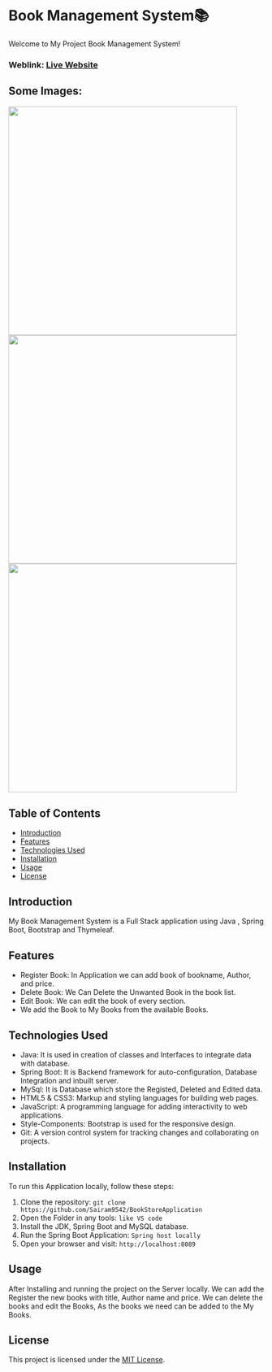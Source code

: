 # Book Management System📚
Welcome to My Project Book Management System!

### Weblink: [Live Website]()
## Some Images:
<img width="450px;" src="https://asset.cloudinary.com/dz1zt2xfc/37b265d7538f2c6cb28bddf53485dc2a"/>
<img width="450px;" src="https://asset.cloudinary.com/dz1zt2xfc/3571121ceb44f65bfff53a8203d56bcf"/>
<img width="450px;" src="https://asset.cloudinary.com/dz1zt2xfc/49c9681a63a41edb6a9b52d5f417d2fc"/>

## Table of Contents
- [Introduction](#introduction)
- [Features](#features)
- [Technologies Used](#technologies-used)
- [Installation](#installation)
- [Usage](#usage)
- [License](#license)

## Introduction
My Book Management System is a Full Stack application using Java , Spring Boot, Bootstrap and Thymeleaf.

## Features
- Register Book: In Application we can add book of bookname, Author, and price.
- Delete Book: We Can Delete the Unwanted Book in the book list.
- Edit Book: We can edit the book of every section.
- We add the Book to My Books from the available Books.


## Technologies Used
- Java: It is used in creation of classes and Interfaces to integrate data with database.
- Spring Boot: It is Backend framework for auto-configuration, Database Integration and inbuilt server.
- MySql: It is Database which store the Registed, Deleted and Edited data.
- HTML5 & CSS3: Markup and styling languages for building web pages.
- JavaScript: A programming language for adding interactivity to web applications.
- Style-Components: Bootstrap is used for the responsive design.
- Git: A version control system for tracking changes and collaborating on projects.

## Installation
To run this Application locally, follow these steps:

1. Clone the repository: `git clone https://github.com/Sairam9542/BookStoreApplication`
2. Open the Folder in any tools: `like VS code`
3. Install the JDK, Spring Boot and MySQL database.
4. Run the Spring Boot Application: `Spring host locally`
5. Open your browser and visit: `http://localhost:8089`

## Usage
After Installing and running the project on the Server locally. We can add the Register the new books with title, Author name and price. We can delete the books and edit the Books, As the books we need can be added to the My Books.

## License
This project is licensed under the [MIT License](LICENSE).
